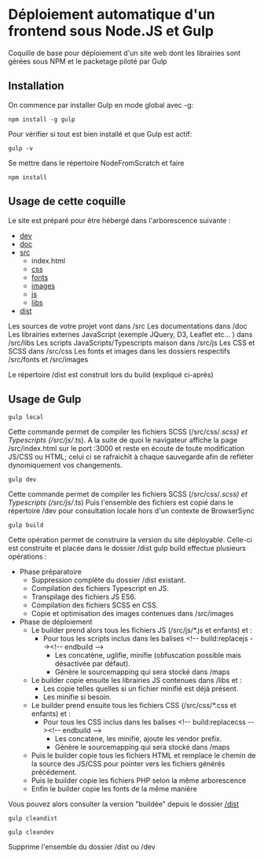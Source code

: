 ﻿Déploiement automatique d'un frontend sous Node.JS et Gulp
==================
Coquille de base pour déploiement d'un site web dont les librairies sont gérées sous NPM et le packetage piloté par Gulp

Installation
-----
On commence par installer Gulp en mode global avec -g:
```
npm install -g gulp
```
Pour vérifier si tout est bien installé et que Gulp est actif:
```
gulp -v
```
Se mettre dans le répertoire NodeFromScratch et faire 
```
npm install
```

Usage de cette coquille
-----
Le site est préparé pour être hébergé dans l'arborescence suivante :

 * [dev](./dev)
 * [doc](./doc) 
 * [src](./src)
	* index.html
	* [css](./src/css)
	* [fonts](./src/fonts)
	* [images](./src/images)
	* [js](./src/js)
	* [libs](./src/libs)
 * [dist](./dist)

Les sources de votre projet vont dans /src
Les documentations dans /doc
Les librairies externes JavaScript (exemple JQuery, D3, Leaflet etc... ) dans /src/libs
Les scripts JavaScripts/Typescripts maison dans /src/js
Les CSS et SCSS dans /src/css
Les fonts et images dans les dossiers respectifs /src/fonts et /src/images

Le répertoire /dist est construit lors du build (expliqué ci-après)

Usage de Gulp
-----

```
gulp local
```
Cette commande permet de compiler les fichiers SCSS (/src/css/*.scss) et Typescripts (/src/js/*.ts). A la suite de quoi le navigateur affiche la page /src/index.html sur le port :3000 et reste en écoute de toute modification JS/CSS ou HTML; celui ci se rafraichit à chaque sauvegarde afin de refléter dynomiquement vos changements.

```
gulp dev
```
Cette commande permet de compiler les fichiers SCSS (/src/css/*.scss) et Typescripts (/src/js/*.ts)
Puis l'ensemble des fichiers est copié dans le répertoire /dev pour consultation locale hors d'un contexte de BrowserSync 

```
gulp build
```
Cette opération permet de construire la version du site déployable. Celle-ci est construite et placée dans le dossier /dist
gulp build effectue plusieurs opérations : 
* Phase préparatoire
	* Suppression complète du dossier /dist existant.
	* Compilation des fichiers Typescript en JS.
	* Transpilage des fichiers JS ES6.
	* Compilation des fichiers SCSS en CSS.
	* Copie et optimisation des images contenues dans /src/images
* Phase de déploiement
	* Le builder prend alors tous les fichiers JS (/src/js/*.js et enfants) et :
		* Pour tous les scripts inclus dans les balises <&#33;-- build:replacejs --><&#33;-- endbuild -->
			* Les concatène, uglifie, minifie (obfuscation possible mais désactivée par défaut).
			* Génère le sourcemapping qui sera stocké dans /maps
	* Le builder copie ensuite les librairies JS contenues dans /libs et : 
		* Les copie telles quelles si un fichier minifié est déjà présent.
		* Les minifie si besoin.
	* Le builder prend ensuite tous les fichiers CSS (/src/css/*.css et enfants) et :
		* Pour tous les CSS inclus dans les balises <&#33;-- build:replacecss --><&#33;-- endbuild -->
			* Les concatène, les minifie, ajoute les vendor prefix.
			* Génère le sourcemapping qui sera stocké dans /maps
	* Puis le builder copie tous les fichiers HTML et remplace le chemin de la source des JS/CSS pour pointer vers les fichiers générés précédement.
	* Puis le builder copie les fichiers PHP selon la même arborescence
	* Enfin le builder copie les fonts de la même manière

Vous pouvez alors consulter la version "buildée" depuis le dossier [/dist](./dist/index.html)

```
gulp cleandist 

gulp cleandev
```

Supprime l'ensemble du dossier /dist ou /dev